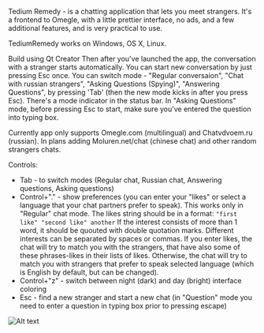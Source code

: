 Tedium Remedy - is a chatting application that lets you meet strangers.
It's a frontend to Omegle, with a little prettier interface, no ads, and a few additional features, and is very practical to use.

TediumRemedy works on Windows, OS X, Linux.

Build using Qt Creator
Then after you've launched the app, the conversation with a stranger starts automatically.
You can start new conversation by just pressing Esc once.
You can switch mode - "Regular conversaion", "Chat with russian strangers", "Asking Questions (Spying)", "Answering Questions", by pressing 'Tab' (then the new mode kicks in after you press Esc). There's a mode indicator in the status bar.
In "Asking Questions" mode, before pressing Esc to start, make sure you've entered the question into typing box.

Currently app only supports Omegle.com (multilingual) and Chatvdvoem.ru (russian). In plans adding Moluren.net/chat (chinese chat) and other random strangers chats.

Controls:
* Tab - to switch modes (Regular chat, Russian chat, Answering questions, Asking questions)
* Control+"." - show preferences (you can enter your "likes" or select a language that your chat partners prefer to speak). 
This works only in "Regular" chat mode. The likes string should be in a format:
 `"first like" "second like" another`
If the interest consists of more than 1 word, it should be quouted with double quotation marks. Different interests can be separated by spaces or commas. 
If you enter likes, the chat will try to match you with the strangers, that have also some of these phrases-likes in their lists of likes. Otherwise, the chat will try to match you with strangers that prefer to speak selected language (which is English by default, but can be changed).
* Control+"z" - switch between night (dark) and day (bright) interface coloring
* Esc - find a new stranger and start a new chat (in "Question" mode you need to enter a question in typing box prior to pressing escape)

![Alt text](https://raw.github.com/TediumRemedy/TediumRemedy/master/Screenshot.png)
